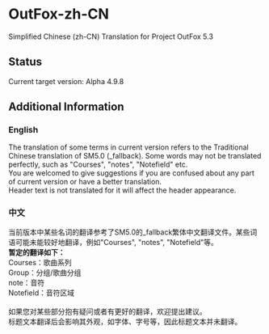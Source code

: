 # OutFox-zh-CN
Simplified Chinese (zh-CN) Translation for Project OutFox 5.3

## Status
Current target version: Alpha 4.9.8

## Additional Information
### English
The translation of some terms in current version refers to the Traditional Chinese translation of SM5.0 (\_fallback). Some words may not be translated perfectly, such as "Courses", "notes", "Notefield" etc.<br>
You are welcomed to give suggestions if you are confused about any part of current version or have a better translation.<br>
Header text is not translated for it will affect the header appearance.

### 中文
当前版本中某些名词的翻译参考了SM5.0的\_fallback繁体中文翻译文件。某些词语可能未能较好地翻译，例如"Courses", "notes", "Notefield"等。<br>
**暂定的翻译如下：**<br>
Courses：歌曲系列<br>
Group：分组/歌曲分组<br>
note：音符<br>
Notefield：音符区域<br><br>
如果您对某些部分抱有疑问或者有更好的翻译，欢迎提出建议。<br>
标题文本翻译后会影响其外观，如字体、字号等，因此标题文本并未翻译。
